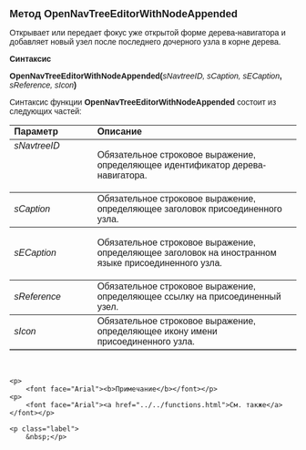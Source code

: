 ﻿<html>
<head>
<title>OpenNavTreeEditorWithNodeAppended</title>
    <style type="text/css">
        .style1
        {
            font-family: Arial;
        }
    </style>
</head>

<body>

<p><font size="4" face="Arial"><strong>Метод OpenNavTreeEditorWithNodeAppended</strong></font></p>

<p><font face="Arial">Открывает или передает фокус уже открытой форме 
    дерева-навигатора и добавляет новый узел после последнего дочерного узла в корне 
    дерева. </font></p>

<p><font face="Arial"><b>Синтаксис</b></font></p>

<p><span class="style1"><strong>OpenNavTreeEditorWithNodeAppended</strong></span><font face="Arial"><strong>(</strong><em>sNavtreeID, 
    sCaption, sECaption</em><strong>, </strong><em>sReference, sIcon</em><strong>)</strong></font></p>

<p><font face="Arial">Синтаксис функции <span class="style1"><strong>
    OpenNavTreeEditorWithNodeAppended</strong></span><strong> </strong>состоит из следующих частей:</font></p>

<table border="1" cellPadding="5" cols="2" frame="below" rules="rows">
<TBODY>
  <tr vAlign="top">
    <td class="label" width="29%"><font face="Arial"><b>Параметр</b></font></td>
    <td class="label" width="71%"><font face="Arial"><strong>Описание</strong></font></td>
  </tr>
  <tr vAlign="top">
    <td width="29%"><em><font face="Arial">sNavtreeID</font></em></td>
    <td width="71%">
        <p>
            <font face="Arial">Обязательное строковое выражение, определяющее идентификатор 
            дерева-навигатора. </font></p>
      </td>
  </tr>
  <tr>
    <td width="29%"><font face="Arial"><em>sCaption</em></font></td>
    <td width="71%"><font face="Arial">Обязательное строковое выражение, определяющее 
        заголовок присоединенного узла.</font></td>
  </tr>
    <tr>
    <td width="29%"><font face="Arial"><em>sECaption</em></font></td>
    <td width="71%">
        <p>
            <font face="Arial">Обязательное строковое выражение, определяющее заголовок на 
            иностранном языке присоединенного узла.</font></p>
      </td>
    </tr>
    <tr>
    <td width="29%"><em><font face="Arial">sReference</font></em></td>
    <td width="71%"><font face="Arial">Обязательное строковое выражение, определяющее 
        ссылку на присоединенный узел.</font></td>
    </tr>
    <tr>
    <td width="29%"><font face="Arial"><em>sIcon</em></font></td>
    <td width="71%"><font face="Arial">Обязательное строковое выражение,&nbsp; 
        определяющее икону имени присоединенного узла.</font></td>
    </tr>
  </table>

<p class="label">&nbsp;</p>

    <p>
        <font face="Arial"><b>Примечание</b></font></p>
    <p>
        <font face="Arial"><a href="../../functions.html">См. также</a></font></p>

    <p class="label">
        &nbsp;</p>

</body>
</html>
